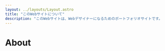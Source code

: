 ```yaml
---
layout: ../layouts/Layout.astro
title: "このWebサイトについて"
description: "このWebサイトは、Webデザイナーになるためのポートフォリオサイトです。"
---
```


<!doctype html>
<html lang="ja">
<head><meta charset="UTF-8">
  <meta name="viewport" content="width=…">
  <title>About</title>
</head>
<body>

# About

</body>
</html>